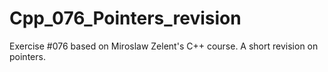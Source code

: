 # Cpp_076_Pointers_revision
 Exercise #076 based on Miroslaw Zelent's C++ course.
A short revision on pointers.
